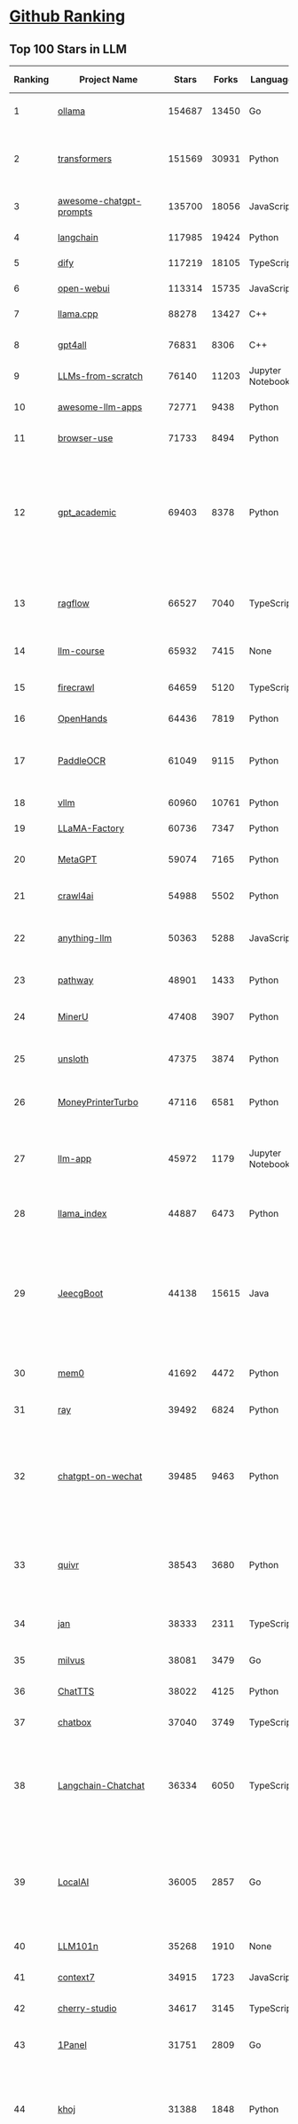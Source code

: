 [Github Ranking](../README.md)
==========

## Top 100 Stars in LLM

| Ranking | Project Name | Stars | Forks | Language | Open Issues | Description | Last Commit |
| ------- | ------------ | ----- | ----- | -------- | ----------- | ----------- | ----------- |
| 1 | [ollama](https://github.com/ollama/ollama) | 154687 | 13450 | Go | 1856 | Get up and running with OpenAI gpt-oss, DeepSeek-R1, Gemma 3 and other models. | 2025-10-25T01:59:40Z |
| 2 | [transformers](https://github.com/huggingface/transformers) | 151569 | 30931 | Python | 1086 | 🤗 Transformers: the model-definition framework for state-of-the-art machine learning models in text, vision, audio, and multimodal models, for both inference and training.  | 2025-10-24T18:52:45Z |
| 3 | [awesome-chatgpt-prompts](https://github.com/f/awesome-chatgpt-prompts) | 135700 | 18056 | JavaScript | 0 | This repo includes ChatGPT prompt curation to use ChatGPT and other LLM tools better. | 2025-10-14T17:23:13Z |
| 4 | [langchain](https://github.com/langchain-ai/langchain) | 117985 | 19424 | Python | 164 | 🦜🔗 Build context-aware reasoning applications | 2025-10-24T20:06:26Z |
| 5 | [dify](https://github.com/langgenius/dify) | 117219 | 18105 | TypeScript | 486 | Production-ready platform for agentic workflow development. | 2025-10-24T13:31:50Z |
| 6 | [open-webui](https://github.com/open-webui/open-webui) | 113314 | 15735 | JavaScript | 234 | User-friendly AI Interface (Supports Ollama, OpenAI API, ...) | 2025-10-25T00:50:29Z |
| 7 | [llama.cpp](https://github.com/ggml-org/llama.cpp) | 88278 | 13427 | C++ | 279 | LLM inference in C/C++ | 2025-10-25T00:52:01Z |
| 8 | [gpt4all](https://github.com/nomic-ai/gpt4all) | 76831 | 8306 | C++ | 706 | GPT4All: Run Local LLMs on Any Device. Open-source and available for commercial use. | 2025-05-27T20:05:19Z |
| 9 | [LLMs-from-scratch](https://github.com/rasbt/LLMs-from-scratch) | 76140 | 11203 | Jupyter Notebook | 4 | Implement a ChatGPT-like LLM in PyTorch from scratch, step by step | 2025-10-22T02:19:45Z |
| 10 | [awesome-llm-apps](https://github.com/Shubhamsaboo/awesome-llm-apps) | 72771 | 9438 | Python | 4 | Collection of awesome LLM apps with AI Agents and RAG using OpenAI, Anthropic, Gemini and opensource models. | 2025-10-19T17:51:53Z |
| 11 | [browser-use](https://github.com/browser-use/browser-use) | 71733 | 8494 | Python | 138 | 🌐 Make websites accessible for AI agents. Automate tasks online with ease. | 2025-10-25T02:36:07Z |
| 12 | [gpt_academic](https://github.com/binary-husky/gpt_academic) | 69403 | 8378 | Python | 266 | 为GPT/GLM等LLM大语言模型提供实用化交互接口，特别优化论文阅读/润色/写作体验，模块化设计，支持自定义快捷按钮&函数插件，支持Python和C++等项目剖析&自译解功能，PDF/LaTex论文翻译&总结功能，支持并行问询多种LLM模型，支持chatglm3等本地模型。接入通义千问, deepseekcoder, 讯飞星火, 文心一言, llama2, rwkv, claude2, moss等。 | 2025-09-20T13:41:26Z |
| 13 | [ragflow](https://github.com/infiniflow/ragflow) | 66527 | 7040 | TypeScript | 2929 | RAGFlow is a leading open-source Retrieval-Augmented Generation (RAG) engine that fuses cutting-edge RAG with Agent capabilities to create a superior context layer for LLMs | 2025-10-23T15:02:27Z |
| 14 | [llm-course](https://github.com/mlabonne/llm-course) | 65932 | 7415 | None | 62 | Course to get into Large Language Models (LLMs) with roadmaps and Colab notebooks. | 2025-06-04T16:09:23Z |
| 15 | [firecrawl](https://github.com/firecrawl/firecrawl) | 64659 | 5120 | TypeScript | 27 | 🔥 The Web Data API for AI - Turn entire websites into LLM-ready markdown or structured data | 2025-10-25T00:26:06Z |
| 16 | [OpenHands](https://github.com/OpenHands/OpenHands) | 64436 | 7819 | Python | 242 | 🙌 OpenHands: Code Less, Make More | 2025-10-24T22:45:21Z |
| 17 | [PaddleOCR](https://github.com/PaddlePaddle/PaddleOCR) | 61049 | 9115 | Python | 179 | Turn any PDF or image document into structured data for your AI. A powerful, lightweight OCR toolkit that bridges the gap between images/PDFs and LLMs. Supports 100+ languages. | 2025-10-22T10:39:28Z |
| 18 | [vllm](https://github.com/vllm-project/vllm) | 60960 | 10761 | Python | 1853 | A high-throughput and memory-efficient inference and serving engine for LLMs | 2025-10-25T02:54:26Z |
| 19 | [LLaMA-Factory](https://github.com/hiyouga/LLaMA-Factory) | 60736 | 7347 | Python | 730 | Unified Efficient Fine-Tuning of 100+ LLMs & VLMs (ACL 2024) | 2025-10-24T05:22:39Z |
| 20 | [MetaGPT](https://github.com/FoundationAgents/MetaGPT) | 59074 | 7165 | Python | 10 | 🌟 The Multi-Agent Framework: First AI Software Company, Towards Natural Language Programming | 2025-10-04T05:57:57Z |
| 21 | [crawl4ai](https://github.com/unclecode/crawl4ai) | 54988 | 5502 | Python | 165 | 🚀🤖 Crawl4AI: Open-source LLM Friendly Web Crawler & Scraper. Don't be shy, join here: https://discord.gg/jP8KfhDhyN | 2025-10-24T04:36:48Z |
| 22 | [anything-llm](https://github.com/Mintplex-Labs/anything-llm) | 50363 | 5288 | JavaScript | 265 | The all-in-one Desktop & Docker AI application with built-in RAG, AI agents, No-code agent builder, MCP compatibility,  and more. | 2025-10-23T22:46:01Z |
| 23 | [pathway](https://github.com/pathwaycom/pathway) | 48901 | 1433 | Python | 39 | Python ETL framework for stream processing, real-time analytics, LLM pipelines, and RAG. | 2025-10-24T13:19:48Z |
| 24 | [MinerU](https://github.com/opendatalab/MinerU) | 47408 | 3907 | Python | 103 | Transforms complex documents like PDFs into LLM-ready markdown/JSON for your Agentic workflows. | 2025-10-24T11:00:53Z |
| 25 | [unsloth](https://github.com/unslothai/unsloth) | 47375 | 3874 | Python | 769 | Fine-tuning & Reinforcement Learning for LLMs. 🦥 Train OpenAI gpt-oss, DeepSeek-R1, Qwen3, Gemma 3, TTS 2x faster with 70% less VRAM. | 2025-10-23T12:54:04Z |
| 26 | [MoneyPrinterTurbo](https://github.com/harry0703/MoneyPrinterTurbo) | 47116 | 6581 | Python | 198 | 利用AI大模型，一键生成高清短视频 Generate short videos with one click using AI LLM. | 2025-06-11T06:34:54Z |
| 27 | [llm-app](https://github.com/pathwaycom/llm-app) | 45972 | 1179 | Jupyter Notebook | 4 | Ready-to-run cloud templates for RAG, AI pipelines, and enterprise search with live data. 🐳Docker-friendly.⚡Always in sync with Sharepoint, Google Drive, S3, Kafka, PostgreSQL, real-time data APIs, and more. | 2025-10-23T15:24:08Z |
| 28 | [llama_index](https://github.com/run-llama/llama_index) | 44887 | 6473 | Python | 223 | LlamaIndex is the leading framework for building LLM-powered agents over your data. | 2025-10-24T23:20:07Z |
| 29 | [JeecgBoot](https://github.com/jeecgboot/JeecgBoot) | 44138 | 15615 | Java | 30 | 🔥AI低代码平台，助力企业快速实现低代码开发和构建AI应用！前后端分离架构 SpringBoot3，SpringCloud、MybatisPlus，Ant Design&Vue3、TS+vite！强大代码生成器实现前后端一键生成，无需手写代码! 引领AI低代码开发模式：AI生成→在线编码→代码生成→手工合并，解决Java项目80%重复工作，提升效率，节省成本，兼顾灵活性~ | 2025-10-22T07:26:40Z |
| 30 | [mem0](https://github.com/mem0ai/mem0) | 41692 | 4472 | Python | 290 | Universal memory layer for AI Agents; Announcing OpenMemory MCP - local and secure memory management. | 2025-10-24T20:20:18Z |
| 31 | [ray](https://github.com/ray-project/ray) | 39492 | 6824 | Python | 2963 | Ray is an AI compute engine. Ray consists of a core distributed runtime and a set of AI Libraries for accelerating ML workloads. | 2025-10-25T03:03:42Z |
| 32 | [chatgpt-on-wechat](https://github.com/zhayujie/chatgpt-on-wechat) | 39485 | 9463 | Python | 308 | 基于大模型搭建的聊天机器人，同时支持 微信公众号、企业微信应用、飞书、钉钉 等接入，可选择ChatGPT/Claude/DeepSeek/文心一言/讯飞星火/通义千问/ Gemini/GLM-4/Kimi/LinkAI，能处理文本、语音和图片，访问操作系统和互联网，支持基于自有知识库进行定制企业智能客服。 | 2025-10-22T10:32:10Z |
| 33 | [quivr](https://github.com/QuivrHQ/quivr) | 38543 | 3680 | Python | 2 | Opiniated RAG for integrating GenAI in your apps 🧠   Focus on your product rather than the RAG. Easy integration in existing products with customisation!  Any LLM: GPT4, Groq, Llama. Any Vectorstore: PGVector, Faiss. Any Files. Anyway you want.  | 2025-07-09T12:55:23Z |
| 34 | [jan](https://github.com/menloresearch/jan) | 38333 | 2311 | TypeScript | 136 | Jan is an open source alternative to ChatGPT that runs 100% offline on your computer. | 2025-10-24T14:45:18Z |
| 35 | [milvus](https://github.com/milvus-io/milvus) | 38081 | 3479 | Go | 704 | Milvus is a high-performance, cloud-native vector database built for scalable vector ANN search | 2025-10-24T10:40:05Z |
| 36 | [ChatTTS](https://github.com/2noise/ChatTTS) | 38022 | 4125 | Python | 64 | A generative speech model for daily dialogue. | 2025-07-06T15:11:14Z |
| 37 | [chatbox](https://github.com/chatboxai/chatbox) | 37040 | 3749 | TypeScript | 892 | User-friendly Desktop Client App for AI Models/LLMs (GPT, Claude, Gemini, Ollama...) | 2025-10-22T15:26:34Z |
| 38 | [Langchain-Chatchat](https://github.com/chatchat-space/Langchain-Chatchat) | 36334 | 6050 | TypeScript | 26 | Langchain-Chatchat（原Langchain-ChatGLM）基于 Langchain 与 ChatGLM, Qwen 与 Llama 等语言模型的 RAG 与 Agent 应用 \| Langchain-Chatchat (formerly langchain-ChatGLM), local knowledge based LLM (like ChatGLM, Qwen and Llama) RAG and Agent app with langchain  | 2025-09-29T06:47:27Z |
| 39 | [LocalAI](https://github.com/mudler/LocalAI) | 36005 | 2857 | Go | 269 | :robot: The free, Open Source alternative to OpenAI, Claude and others. Self-hosted and local-first. Drop-in replacement for OpenAI,  running on consumer-grade hardware. No GPU required. Runs gguf, transformers, diffusers and many more. Features: Generate Text, Audio, Video, Images, Voice Cloning, Distributed, P2P and decentralized inference | 2025-10-24T21:11:56Z |
| 40 | [LLM101n](https://github.com/karpathy/LLM101n) | 35268 | 1910 | None | 0 | LLM101n: Let's build a Storyteller | 2024-08-01T01:20:33Z |
| 41 | [context7](https://github.com/upstash/context7) | 34915 | 1723 | JavaScript | 84 | Context7 MCP Server -- Up-to-date code documentation for LLMs and AI code editors | 2025-10-24T17:53:23Z |
| 42 | [cherry-studio](https://github.com/CherryHQ/cherry-studio) | 34617 | 3145 | TypeScript | 400 | 🍒 Cherry Studio is a desktop client that supports for multiple LLM providers. | 2025-10-25T02:24:38Z |
| 43 | [1Panel](https://github.com/1Panel-dev/1Panel) | 31751 | 2809 | Go | 475 | 🔥 1Panel provides an intuitive web interface and MCP Server to manage websites, files, containers, databases, and LLMs on a Linux server. | 2025-10-24T10:17:51Z |
| 44 | [khoj](https://github.com/khoj-ai/khoj) | 31388 | 1848 | Python | 75 | Your AI second brain. Self-hostable. Get answers from the web or your docs. Build custom agents, schedule automations, do deep research. Turn any online or local LLM into your personal, autonomous AI (gpt, claude, gemini, llama, qwen, mistral). Get started - free. | 2025-09-16T09:17:58Z |
| 45 | [litellm](https://github.com/BerriAI/litellm) | 30286 | 4472 | Python | 1028 | Python SDK, Proxy Server (LLM Gateway) to call 100+ LLM APIs in OpenAI format - [Bedrock, Azure, OpenAI, VertexAI, Cohere, Anthropic, Sagemaker, HuggingFace, Replicate, Groq] | 2025-10-25T01:19:58Z |
| 46 | [Mr.-Ranedeer-AI-Tutor](https://github.com/JushBJJ/Mr.-Ranedeer-AI-Tutor) | 29661 | 3377 | None | 14 | A GPT-4 AI Tutor Prompt for customizable personalized learning experiences. | 2025-09-30T08:08:00Z |
| 47 | [continue](https://github.com/continuedev/continue) | 29462 | 3672 | TypeScript | 629 | ⏩ Ship faster with Continuous AI. Build and run custom agents across your IDE, terminal, and CI | 2025-10-24T23:20:35Z |
| 48 | [graphrag](https://github.com/microsoft/graphrag) | 28815 | 3011 | Python | 92 | A modular graph-based Retrieval-Augmented Generation (RAG) system | 2025-10-24T11:55:50Z |
| 49 | [llm.c](https://github.com/karpathy/llm.c) | 27951 | 3248 | Cuda | 89 | LLM training in simple, raw C/CUDA | 2025-06-26T17:03:40Z |
| 50 | [one-api](https://github.com/songquanpeng/one-api) | 27704 | 5473 | JavaScript | 883 | LLM API 管理 & 分发系统，支持 OpenAI、Azure、Anthropic Claude、Google Gemini、DeepSeek、字节豆包、ChatGLM、文心一言、讯飞星火、通义千问、360 智脑、腾讯混元等主流模型，统一 API 适配，可用于 key 管理与二次分发。单可执行文件，提供 Docker 镜像，一键部署，开箱即用。LLM API management & key redistribution system, unifying multiple providers under a single API. Single binary, Docker-ready, with an English UI. | 2025-07-18T18:11:50Z |
| 51 | [ChatDev](https://github.com/OpenBMB/ChatDev) | 27631 | 3471 | Python | 26 | Create Customized Software using Natural Language Idea (through LLM-powered Multi-Agent Collaboration) | 2025-09-23T12:40:26Z |
| 52 | [storm](https://github.com/stanford-oval/storm) | 27540 | 2497 | Python | 57 | An LLM-powered knowledge curation system that researches a topic and generates a full-length report with citations. | 2025-09-30T18:07:21Z |
| 53 | [void](https://github.com/voideditor/void) | 27336 | 2090 | TypeScript | 260 | None | 2025-08-07T00:07:32Z |
| 54 | [semantic-kernel](https://github.com/microsoft/semantic-kernel) | 26525 | 4309 | C# | 494 | Integrate cutting-edge LLM technology quickly and easily into your apps | 2025-10-24T07:35:44Z |
| 55 | [FastGPT](https://github.com/labring/FastGPT) | 26104 | 6710 | TypeScript | 611 | FastGPT is a knowledge-based platform built on the LLMs, offers a comprehensive suite of out-of-the-box capabilities such as data processing, RAG retrieval, and visual AI workflow orchestration, letting you easily develop and deploy complex question-answering systems without the need for extensive setup or configuration. | 2025-10-24T10:07:25Z |
| 56 | [composio](https://github.com/ComposioHQ/composio) | 25842 | 4365 | TypeScript | 28 | Composio equips your AI agents & LLMs with 100+ high-quality integrations via function calling | 2025-10-23T10:05:50Z |
| 57 | [self-llm](https://github.com/datawhalechina/self-llm) | 25400 | 2552 | Jupyter Notebook | 146 | 《开源大模型食用指南》针对中国宝宝量身打造的基于Linux环境快速微调（全参数/Lora）、部署国内外开源大模型（LLM）/多模态大模型（MLLM）教程 | 2025-10-09T11:19:14Z |
| 58 | [Awesome-LLM](https://github.com/Hannibal046/Awesome-LLM) | 25358 | 2152 | None | 8 | Awesome-LLM: a curated list of Large Language Model | 2025-07-31T02:38:24Z |
| 59 | [CopilotKit](https://github.com/CopilotKit/CopilotKit) | 24626 | 3293 | TypeScript | 313 | React UI + elegant infrastructure for AI Copilots, AI chatbots, and in-app AI agents. The Agentic last-mile 🪁 | 2025-10-24T22:26:02Z |
| 60 | [JARVIS](https://github.com/microsoft/JARVIS) | 24416 | 2054 | Python | 194 | JARVIS, a system to connect LLMs with ML community. Paper: https://arxiv.org/pdf/2303.17580.pdf | 2025-07-29T13:44:13Z |
| 61 | [BitNet](https://github.com/microsoft/BitNet) | 24286 | 1879 | Python | 127 | Official inference framework for 1-bit LLMs | 2025-06-03T06:14:20Z |
| 62 | [chroma](https://github.com/chroma-core/chroma) | 24054 | 1879 | Rust | 246 | Open-source search and retrieval database for AI applications. | 2025-10-25T00:19:41Z |
| 63 | [gpt-researcher](https://github.com/assafelovic/gpt-researcher) | 23920 | 3156 | Python | 128 | An LLM agent that conducts deep research (local and web) on any given topic and generates a long report with citations. | 2025-10-16T18:30:02Z |
| 64 | [gitleaks](https://github.com/gitleaks/gitleaks) | 23712 | 1815 | Go | 221 | Find secrets with Gitleaks 🔑 | 2025-10-24T17:30:33Z |
| 65 | [TradingAgents](https://github.com/TauricResearch/TradingAgents) | 23447 | 4318 | Python | 129 | TradingAgents: Multi-Agents LLM Financial Trading Framework | 2025-10-09T07:34:10Z |
| 66 | [llamafile](https://github.com/Mozilla-Ocho/llamafile) | 23234 | 1230 | C++ | 172 | Distribute and run LLMs with a single file. | 2025-06-30T19:03:06Z |
| 67 | [haystack](https://github.com/deepset-ai/haystack) | 23157 | 2444 | Python | 111 | AI orchestration framework to build customizable, production-ready LLM applications. Connect components (models, vector DBs, file converters) to pipelines or agents that can interact with your data. With advanced retrieval methods, it's best suited for building RAG, question answering, semantic search or conversational agent chatbots. | 2025-10-24T14:53:24Z |
| 68 | [system_prompts_leaks](https://github.com/asgeirtj/system_prompts_leaks) | 23103 | 3538 | JavaScript | 0 | Collection of extracted System Prompts from popular chatbots like ChatGPT, Claude & Gemini | 2025-10-22T00:39:23Z |
| 69 | [mlflow](https://github.com/mlflow/mlflow) | 22641 | 4924 | Python | 1550 | The open source developer platform to build AI/LLM applications and models with confidence. Enhance your AI applications with end-to-end tracking, observability, and evaluations, all in one integrated platform. | 2025-10-25T01:14:10Z |
| 70 | [RAG_Techniques](https://github.com/NirDiamant/RAG_Techniques) | 22553 | 2543 | Jupyter Notebook | 7 | This repository showcases various advanced techniques for Retrieval-Augmented Generation (RAG) systems. RAG systems combine information retrieval with generative models to provide accurate and contextually rich responses. | 2025-10-08T16:38:05Z |
| 71 | [pandas-ai](https://github.com/sinaptik-ai/pandas-ai) | 22399 | 2191 | Python | 11 | Chat with your database or your datalake (SQL, CSV, parquet). PandasAI makes data analysis conversational using LLMs and RAG. | 2025-10-24T08:49:18Z |
| 72 | [agenticSeek](https://github.com/Fosowl/agenticSeek) | 22242 | 2379 | Python | 28 | Fully Local Manus AI. No APIs, No $200 monthly bills. Enjoy an autonomous agent that thinks, browses the web, and code for the sole cost of electricity. 🔔 Official updates only via twitter @Martin993886460 (Beware of fake account) | 2025-09-14T18:15:49Z |
| 73 | [LightRAG](https://github.com/HKUDS/LightRAG) | 22099 | 3304 | Python | 161 | [EMNLP2025] "LightRAG: Simple and Fast Retrieval-Augmented Generation" | 2025-10-25T03:26:55Z |
| 74 | [llm-cookbook](https://github.com/datawhalechina/llm-cookbook) | 21892 | 2620 | Jupyter Notebook | 3 | 面向开发者的 LLM 入门教程，吴恩达大模型系列课程中文版 | 2025-06-12T14:48:07Z |
| 75 | [unilm](https://github.com/microsoft/unilm) | 21788 | 2663 | Python | 637 | Large-scale Self-supervised Pre-training Across Tasks, Languages, and Modalities | 2025-07-03T09:28:33Z |
| 76 | [Scrapegraph-ai](https://github.com/ScrapeGraphAI/Scrapegraph-ai) | 21624 | 1868 | Python | 15 | Python scraper based on AI | 2025-10-24T02:13:04Z |
| 77 | [mlc-llm](https://github.com/mlc-ai/mlc-llm) | 21517 | 1845 | Python | 299 | Universal LLM Deployment Engine with ML Compilation | 2025-10-24T04:57:51Z |
| 78 | [Awesome-Chinese-LLM](https://github.com/HqWu-HITCS/Awesome-Chinese-LLM) | 21506 | 2046 | None | 5 | 整理开源的中文大语言模型，以规模较小、可私有化部署、训练成本较低的模型为主，包括底座模型，垂直领域微调及应用，数据集与教程等。 | 2025-05-19T06:11:57Z |
| 79 | [llm-action](https://github.com/liguodongiot/llm-action) | 21482 | 2522 | HTML | 16 | 本项目旨在分享大模型相关技术原理以及实战经验（大模型工程化、大模型应用落地） | 2025-10-19T14:55:52Z |
| 80 | [vanna](https://github.com/vanna-ai/vanna) | 20986 | 1954 | Python | 208 | 🤖 Chat with your SQL database 📊. Accurate Text-to-SQL Generation via LLMs using RAG 🔄. | 2025-10-24T14:16:37Z |
| 81 | [datasets](https://github.com/huggingface/datasets) | 20776 | 2988 | Python | 859 | 🤗 The largest hub of ready-to-use datasets for AI models with fast, easy-to-use and efficient data manipulation tools | 2025-10-24T14:46:34Z |
| 82 | [architecture.of.internet-product](https://github.com/davideuler/architecture.of.internet-product) | 20566 | 4735 | HTML | 4 | 互联网公司技术架构，微信/淘宝/微博/腾讯/阿里/美团点评/百度/OpenAI/Google/Facebook/Amazon/eBay的架构，欢迎PR补充 | 2024-02-17T12:02:24Z |
| 83 | [goose](https://github.com/block/goose) | 20476 | 1871 | Rust | 213 | an open source, extensible AI agent that goes beyond code suggestions - install, execute, edit, and test with any LLM | 2025-10-25T00:22:29Z |
| 84 | [happy-llm](https://github.com/datawhalechina/happy-llm) | 20447 | 1784 | Jupyter Notebook | 21 | 📚 从零开始的大语言模型原理与实践教程 | 2025-10-17T12:25:38Z |
| 85 | [crawlee](https://github.com/apify/crawlee) | 20256 | 1054 | TypeScript | 171 | Crawlee—A web scraping and browser automation library for Node.js to build reliable crawlers. In JavaScript and TypeScript. Extract data for AI, LLMs, RAG, or GPTs. Download HTML, PDF, JPG, PNG, and other files from websites. Works with Puppeteer, Playwright, Cheerio, JSDOM, and raw HTTP. Both headful and headless mode. With proxy rotation. | 2025-10-25T03:11:47Z |
| 86 | [peft](https://github.com/huggingface/peft) | 19900 | 2075 | Python | 22 | 🤗 PEFT: State-of-the-art Parameter-Efficient Fine-Tuning. | 2025-10-24T12:09:35Z |
| 87 | [repomix](https://github.com/yamadashy/repomix) | 19875 | 904 | TypeScript | 111 | 📦 Repomix is a powerful tool that packs your entire repository into a single, AI-friendly file. Perfect for when you need to feed your codebase to Large Language Models (LLMs) or other AI tools like Claude, ChatGPT, DeepSeek, Perplexity, Gemini, Gemma, Llama, Grok, and more. | 2025-10-24T19:43:34Z |
| 88 | [Qwen](https://github.com/QwenLM/Qwen) | 19577 | 1628 | Python | 19 | The official repo of Qwen (通义千问) chat & pretrained large language model proposed by Alibaba Cloud. | 2025-09-30T10:18:02Z |
| 89 | [SillyTavern](https://github.com/SillyTavern/SillyTavern) | 19443 | 4129 | JavaScript | 312 | LLM Frontend for Power Users. | 2025-10-24T12:44:54Z |
| 90 | [sglang](https://github.com/sgl-project/sglang) | 19310 | 3159 | Python | 526 | SGLang is a fast serving framework for large language models and vision language models. | 2025-10-25T03:36:46Z |
| 91 | [Chinese-LLaMA-Alpaca](https://github.com/ymcui/Chinese-LLaMA-Alpaca) | 18933 | 1876 | Python | 1 | 中文LLaMA&Alpaca大语言模型+本地CPU/GPU训练部署 (Chinese LLaMA & Alpaca LLMs) | 2025-07-15T00:53:02Z |
| 92 | [letta](https://github.com/letta-ai/letta) | 18915 | 1962 | Python | 27 | Letta is the platform for building stateful agents: open AI with advanced memory that can learn and self-improve over time. | 2025-10-24T22:29:49Z |
| 93 | [ai](https://github.com/vercel/ai) | 18784 | 3157 | TypeScript | 769 | The AI Toolkit for TypeScript. From the creators of Next.js, the AI SDK is a free open-source library for building AI-powered applications and agents  | 2025-10-24T21:27:31Z |
| 94 | [MaxKB](https://github.com/1Panel-dev/MaxKB) | 18752 | 2432 | Python | 85 | 🔥 MaxKB is an open-source platform for building enterprise-grade agents.  MaxKB 是强大易用的开源企业级智能体平台。 | 2025-10-24T09:09:23Z |
| 95 | [ai-engineering-hub](https://github.com/patchy631/ai-engineering-hub) | 18740 | 3168 | Jupyter Notebook | 30 | In-depth tutorials on LLMs, RAGs and real-world AI agent applications. | 2025-10-19T11:34:04Z |
| 96 | [suna](https://github.com/kortix-ai/suna) | 18415 | 3136 | TypeScript | 198 | Kortix – build, manage and train AI Agents. Fully Open Source. | 2025-10-24T21:57:11Z |
| 97 | [opcode](https://github.com/winfunc/opcode) | 18376 | 1394 | TypeScript | 236 | A powerful GUI app and Toolkit for Claude Code - Create custom agents, manage interactive Claude Code sessions, run secure background agents, and more. | 2025-10-16T12:05:56Z |
| 98 | [llama-cookbook](https://github.com/meta-llama/llama-cookbook) | 17975 | 2633 | Jupyter Notebook | 18 | Welcome to the Llama Cookbook! This is your go to guide for Building with Llama: Getting started with Inference, Fine-Tuning, RAG. We also show you how to solve end to end problems using Llama model family and using them on various provider services   | 2025-10-24T17:54:20Z |
| 99 | [mastra](https://github.com/mastra-ai/mastra) | 17753 | 1226 | TypeScript | 273 | The TypeScript AI agent framework. ⚡ Assistants, RAG, observability. Supports any LLM: GPT-4, Claude, Gemini, Llama. | 2025-10-25T02:39:19Z |
| 100 | [deer-flow](https://github.com/bytedance/deer-flow) | 17694 | 2206 | Python | 198 | DeerFlow is a community-driven Deep Research framework, combining language models with tools like web search, crawling, and Python execution, while contributing back to the open-source community. | 2025-10-24T14:26:25Z |

